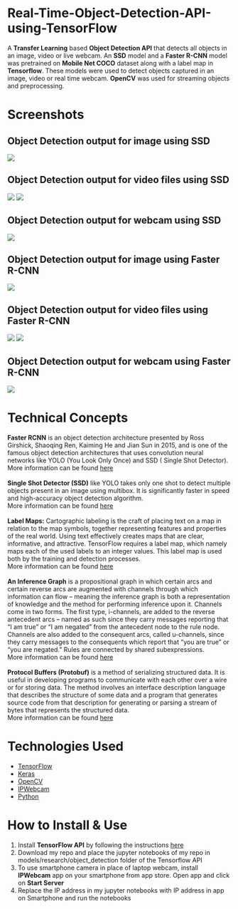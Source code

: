# Real-Time-Object-Detection-API-using-TensorFlow
A <b>Transfer Learning</b> based <b>Object Detection API</b> that detects all objects in an image, video or live webcam. An <b>SSD</b> model and a <b>Faster R-CNN</b> model was pretrained on <b>Mobile Net COCO</b> dataset along with a label map in <b>Tensorflow</b>. These models were used to detect objects captured in an image, video or real time webcam. <b>OpenCV</b> was used for streaming objects and preprocessing.

# Screenshots
## Object Detection output for image using SSD
<img src="https://github.com/kaushikjadhav01/Real-Time-Object-Detection-API-using-TensorFlow/blob/master/screenshots/output_image_ssd.png">

## Object Detection output for video files using SSD
<img src="https://github.com/kaushikjadhav01/Real-Time-Object-Detection-API-using-TensorFlow/blob/master/screenshots/output_ssd_video1.PNG">
<img src="https://github.com/kaushikjadhav01/Real-Time-Object-Detection-API-using-TensorFlow/blob/master/screenshots/output_ssd_video2.PNG">

## Object Detection output for webcam using SSD
<img src="https://github.com/kaushikjadhav01/Real-Time-Object-Detection-API-using-TensorFlow/blob/master/screenshots/output_ssd_webcam.PNG">

## Object Detection output for image using Faster R-CNN
<img src="https://github.com/kaushikjadhav01/Real-Time-Object-Detection-API-using-TensorFlow/blob/master/screenshots/output_image_rcnn.png">

## Object Detection output for video files using Faster R-CNN
<img src="https://github.com/kaushikjadhav01/Real-Time-Object-Detection-API-using-TensorFlow/blob/master/screenshots/output_rcnn_video1.PNG">
<img src="https://github.com/kaushikjadhav01/Real-Time-Object-Detection-API-using-TensorFlow/blob/master/screenshots/output_rcnn_video2.PNG">

## Object Detection output for webcam using Faster R-CNN
<img src="https://github.com/kaushikjadhav01/Real-Time-Object-Detection-API-using-TensorFlow/blob/master/screenshots/output_rcnn_webcam.PNG">

# Technical Concepts
<b>Faster RCNN</b> is an object detection architecture presented by Ross Girshick, Shaoqing Ren, Kaiming He and Jian Sun in 2015, and is one of the famous object detection architectures that uses convolution neural networks like YOLO (You Look Only Once) and SSD ( Single Shot Detector).<br>
More information can be found <a href="https://towardsdatascience.com/faster-rcnn-object-detection-f865e5ed7fc4">here</a>
<br>
<br>
<b>Single Shot Detector (SSD)</b> like YOLO takes only one shot to detect multiple objects present in an image using multibox.
It is significantly faster in speed and high-accuracy object detection algorithm.<br>
More information can be found <a href="https://towardsdatascience.com/ssd-single-shot-detector-for-object-detection-using-multibox-1818603644ca">here</a>
<br>
<br>
<b>Label Maps:</b>  Cartographic labeling is the craft of placing text on a map in relation to the map symbols, together representing features and properties of the real world. Using text effectively creates maps that are clear, informative, and attractive. TensorFlow requires a label map, which namely maps each of the used labels to an integer values. This label map is used both by the training and detection processes.<br>
More information can be found <a href="https://tensorflow-object-detection-api-tutorial.readthedocs.io/en/latest/training.html">here</a>
<br>
<br>
<b>An Inference Graph</b> is a propositional graph in which certain arcs and certain reverse arcs are augmented with channels through which information can flow – meaning the inference graph is both a representation of knowledge and the method for performing inference upon it. Channels come in two forms. The first type, i-channels, are added to the reverse antecedent arcs – named as such since they carry messages reporting that “I am true” or “I am negated” from the antecedent node to the rule node. Channels are also added to the consequent arcs, called u-channels, since they carry messages to the consequents which report that “you are true” or “you are negated.” Rules are connected by shared subexpressions.<br>
More information can be found <a href="http://www.cogsys.org/papers/2013poster15.pdf">here</a>
<br>
<br>
<b>Protocol Buffers (Protobuf)</b> is a method of serializing structured data. It is useful in developing programs to communicate with each other over a wire or for storing data. The method involves an interface description language that describes the structure of some data and a program that generates source code from that description for generating or parsing a stream of bytes that represents the structured data.<br>
More information can be found <a href="http://www.cogsys.org/papers/2013poster15.pdf">here</a>

# Technologies Used
<ul>
<li><a href="https://www.tensorflow.org/">TensorFlow</a></li>
<li><a href="https://keras.io/">Keras</a></li>
<li><a href="https://opencv.org/">OpenCV</a></li>
<li><a href="https://play.google.com/store/apps/details?id=com.pas.webcam&hl=en_IN">IPWebcam</a></li>
<li><a href="https://www.python.org/">Python</a></li>
</ul>

# How to Install & Use
<ol>
<li>Install <b>TensorFlow API</b> by following the instructions <a href="https://github.com/tensorflow/models/blob/master/research/object_detection/g3doc/installation.md">here</a></li>
<li>Download my repo and place the jupyter notebooks of my repo in models/research/object_detection folder of the Tensorflow API</li>
<li>To use smartphone camera in place of laptop webcam, install <b>IPWebcam</b> app on your smartphone from app store. Open app and click on <b>Start Server</b></li>
<li>Replace the IP address in my jupyter notebooks with IP address in app on Smartphone and run the notebooks</li>
</ol>
